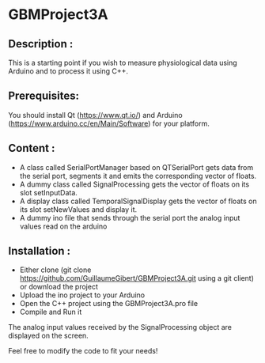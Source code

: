 # GBMProject3A

Description :
-------------

This is a starting point if you wish to measure physiological data using Arduino and to process it using C++. 

Prerequisites:
--------------

You should install Qt (https://www.qt.io/) and Arduino (https://www.arduino.cc/en/Main/Software) for your platform.

Content :
---------
* A class called SerialPortManager based on QTSerialPort gets data from the serial port, segments it and emits the corresponding vector of floats.
* A dummy class called SignalProcessing gets the vector of floats on its slot setInputData.
* A display class called TemporalSignalDisplay gets the vector of floats on its slot setNewValues and display it.
* A dummy ino file that sends through the serial port the analog input values read on the arduino

Installation :
-------------

* Either clone (git clone https://github.com/GuillaumeGibert/GBMProject3A.git using a git client) or download the project
* Upload the ino project to your Arduino
* Open the C++ project using the GBMProject3A.pro file
* Compile and Run it

The analog input values received by the SignalProcessing object are displayed on the screen.

Feel free to modify the code to fit your needs!


